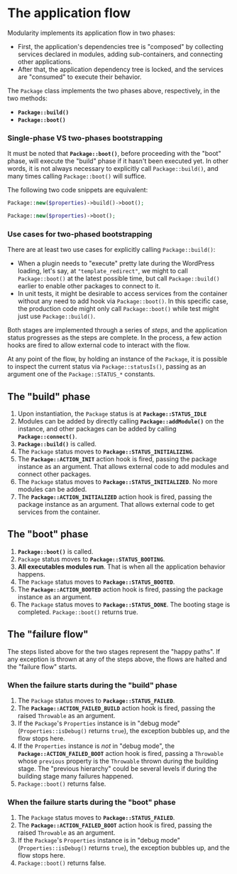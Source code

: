 # The application flow

Modularity implements its application flow in two phases:

- First, the application's dependencies tree is "composed" by collecting services declared in modules, adding sub-containers, and connecting other applications.
- After that, the application dependency tree is locked, and the services are "consumed" to execute their behavior.

The `Package` class implements the two phases above, respectively, in the two methods:

- **`Package::build()`**
- **`Package::boot()`**



### Single-phase VS two-phases bootstrapping

It must be noted that **`Package::boot()`**, before proceeding with the "boot" phase, will execute the "build" phase if it hasn't been executed yet. In other words, it is not always necessary to explicitly call `Package::build()`, and many times calling `Package::boot()` will suffice.

The following two code snippets are equivalent:

```php
Package::new($properties)->build()->boot();
```

```php
Package::new($properties)->boot();
```



### Use cases for two-phased bootstrapping

There are at least two use cases for explicitly calling `Package::build()`:

- When a plugin needs to "execute" pretty late during the WordPress loading, let's say, at `"template_redirect"`, we might to call `Package::boot()` at the latest possible time, but call `Package::build()` earlier to enable other packages to connect to it.
- In unit tests, it might be desirable to access services from the container without any need to add hook via `Package::boot()`. In this specific case, the production code might only call `Package::boot()` while test might just use `Package::build()`.

Both stages are implemented through a series of *steps*, and the application status progresses as the steps are complete. In the process, a few action hooks are fired to allow external code to interact with the flow.

At any point of the flow, by holding an instance of the `Package`, it is possible to inspect the current status via `Package::statusIs()`, passing as an argument one of the `Package::STATUS_*` constants.



## The "build" phase

1. Upon instantiation, the `Package` status is at **`Package::STATUS_IDLE`**
2. Modules can be added by directly calling **`Package::addModule()`** on the instance, and other packages can be added by calling **`Package::connect()`**.
3. **`Package::build()`** is called.
4. The `Package` status moves to **`Package::STATUS_INITIALIZING`**.
5. The **`Package::ACTION_INIT`** action hook is fired, passing the package instance as an argument. That allows external code to add modules and connect other packages.
6. The `Package` status moves to **`Package::STATUS_INITIALIZED`**. No more modules can be added.
7. The **`Package::ACTION_INITIALIZED`** action hook is fired, passing the package instance as an argument. That allows external code to get services from the container.



## The "boot" phase

1. **`Package::boot()`** is called.
2. `Package` status moves to **`Package::STATUS_BOOTING`**.
3. **All executables modules run**. That is when all the application behavior happens.
4. The `Package` status moves to **`Package::STATUS_BOOTED`**.
5. The **`Package::ACTION_BOOTED`** action hook is fired, passing the package instance as an argument.
6. The `Package` status moves to **`Package::STATUS_DONE`**. The booting stage is completed. `Package::boot()` returns true.



## The "failure flow"

The steps listed above for the two stages represent the "happy paths". If any exception is thrown at any of the steps above, the flows are halted and the "failure flow" starts.



### When the failure starts during the "build" phase

1. The `Package` status moves to **`Package::STATUS_FAILED`**.
2. The **`Package::ACTION_FAILED_BUILD`** action hook is fired, passing the raised `Throwable` as an argument.
3. If the `Package`'s `Properties` instance is in "debug mode" (`Properties::isDebug()` returns `true`), the exception bubbles up, and the flow stops here.
4. If the `Properties` instance is _not_ in "debug mode", the **`Package::ACTION_FAILED_BOOT`** action hook is fired, passing a `Throwable` whose `previous` property is the `Throwable` thrown during the building stage. The "previous hierarchy" could be several levels if during the building stage many failures happened. 
5. `Package::boot()` returns false.



### When the failure starts during the "boot" phase

1. The `Package` status moves to **`Package::STATUS_FAILED`**.
2. The **`Package::ACTION_FAILED_BOOT`** action hook is fired, passing the raised `Throwable` as an argument.
3. If the `Package`'s `Properties` instance is in "debug mode" (`Properties::isDebug()` returns `true`), the exception bubbles up, and the flow stops here.
4. `Package::boot()` returns false.
